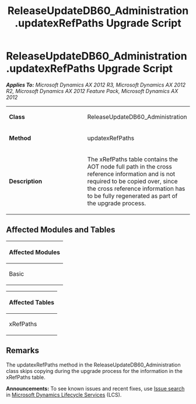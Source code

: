 ﻿---
title: ReleaseUpdateDB60_Administration.updatexRefPaths Upgrade Script
TOCTitle: ReleaseUpdateDB60_Administration.updatexRefPaths Upgrade Script
ms:assetid: 87e4b596-830f-311f-270e-21390afef0e1
ms:mtpsurl: https://msdn.microsoft.com/en-us/library/JJ686084(v=AX.60)
ms:contentKeyID: 49709535
ms.date: 05/18/2015
mtps_version: v=AX.60
---

# ReleaseUpdateDB60\_Administration.updatexRefPaths Upgrade Script 


_**Applies To:** Microsoft Dynamics AX 2012 R3, Microsoft Dynamics AX 2012 R2, Microsoft Dynamics AX 2012 Feature Pack, Microsoft Dynamics AX 2012_

<table>
<colgroup>
<col style="width: 50%" />
<col style="width: 50%" />
</colgroup>
<tbody>
<tr class="odd">
<td><p><strong>Class</strong></p></td>
<td><p>ReleaseUpdateDB60_Administration</p></td>
</tr>
<tr class="even">
<td><p><strong>Method</strong></p></td>
<td><p>updatexRefPaths</p></td>
</tr>
<tr class="odd">
<td><p><strong>Description</strong></p></td>
<td><p>The xRefPaths table contains the AOT node full path in the cross reference information and is not required to be copied over, since the cross reference information has to be fully regenerated as part of the upgrade process.</p></td>
</tr>
</tbody>
</table>


## Affected Modules and Tables

<table>
<colgroup>
<col style="width: 100%" />
</colgroup>
<thead>
<tr class="header">
<th><p>Affected Modules</p></th>
</tr>
</thead>
<tbody>
<tr class="odd">
<td><p>Basic</p></td>
</tr>
</tbody>
</table>


<table>
<colgroup>
<col style="width: 100%" />
</colgroup>
<thead>
<tr class="header">
<th><p>Affected Tables</p></th>
</tr>
</thead>
<tbody>
<tr class="odd">
<td><p>xRefPaths</p></td>
</tr>
</tbody>
</table>


## Remarks

The updatexRefPaths method in the ReleaseUpdateDB60\_Administration class skips copying during the upgrade process for the information in the xRefPaths table.

  
**Announcements:** To see known issues and recent fixes, use [Issue search](http://go.microsoft.com/fwlink/?linkid=389258) in [Microsoft Dynamics Lifecycle Services](http://go.microsoft.com/fwlink/?linkid=306505) (LCS).

